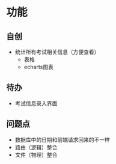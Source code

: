 # 功能
## 自创
- 统计所有考试相关信息（方便查看）
  - 表格
  - echarts图表

## 待办
- 考试信息录入界面
## 问题点
- 数据库中的日期和前端请求回来的不一样
- 路由（逻辑）整合
- 文件（物理）整合